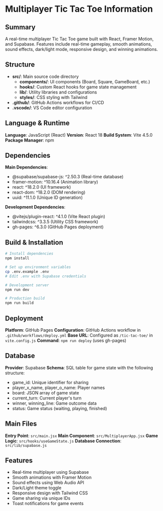 # Multiplayer Tic Tac Toe Information

## Summary
A real-time multiplayer Tic Tac Toe game built with React, Framer Motion, and Supabase. Features include real-time gameplay, smooth animations, sound effects, dark/light mode, responsive design, and winning animations.

## Structure
- **src/**: Main source code directory
  - **components/**: UI components (Board, Square, GameBoard, etc.)
  - **hooks/**: Custom React hooks for game state management
  - **lib/**: Utility libraries and configurations
  - **styles/**: CSS styling with Tailwind
- **.github/**: GitHub Actions workflows for CI/CD
- **.vscode/**: VS Code editor configuration

## Language & Runtime
**Language**: JavaScript (React)
**Version**: React 18
**Build System**: Vite 4.5.0
**Package Manager**: npm

## Dependencies
**Main Dependencies**:
- @supabase/supabase-js: ^2.50.3 (Real-time database)
- framer-motion: ^10.16.4 (Animation library)
- react: ^18.2.0 (UI framework)
- react-dom: ^18.2.0 (DOM rendering)
- uuid: ^11.1.0 (Unique ID generation)

**Development Dependencies**:
- @vitejs/plugin-react: ^4.1.0 (Vite React plugin)
- tailwindcss: ^3.3.5 (Utility CSS framework)
- gh-pages: ^6.3.0 (GitHub Pages deployment)

## Build & Installation
```bash
# Install dependencies
npm install

# Set up environment variables
cp .env.example .env
# Edit .env with Supabase credentials

# Development server
npm run dev

# Production build
npm run build
```

## Deployment
**Platform**: GitHub Pages
**Configuration**: GitHub Actions workflow in `.github/workflows/deploy.yml`
**Base URL**: Configured as `/tic-tac-toe/` in `vite.config.js`
**Command**: `npm run deploy` (uses gh-pages)

## Database
**Provider**: Supabase
**Schema**: SQL table for game state with the following structure:
- game_id: Unique identifier for sharing
- player_x_name, player_o_name: Player names
- board: JSON array of game state
- current_turn: Current player's turn
- winner, winning_line: Game outcome data
- status: Game status (waiting, playing, finished)

## Main Files
**Entry Point**: `src/main.jsx`
**Main Component**: `src/MultiplayerApp.jsx`
**Game Logic**: `src/hooks/useGameState.js`
**Database Connection**: `src/lib/supabase.js`

## Features
- Real-time multiplayer using Supabase
- Smooth animations with Framer Motion
- Sound effects using Web Audio API
- Dark/Light theme toggle
- Responsive design with Tailwind CSS
- Game sharing via unique IDs
- Toast notifications for game events